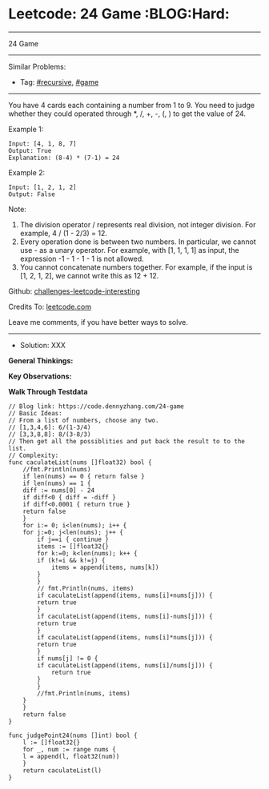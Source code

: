 
# Leetcode: 24 Game     :BLOG:Hard:

---

24 Game  

---

Similar Problems:  

-   Tag: [#recursive](https://code.dennyzhang.com/tag/recursive), [#game](https://code.dennyzhang.com/tag/game)

---

You have 4 cards each containing a number from 1 to 9. You need to judge whether they could operated through \*, /, +, -, (, ) to get the value of 24.  

Example 1:  

    Input: [4, 1, 8, 7]
    Output: True
    Explanation: (8-4) * (7-1) = 24

Example 2:  

    Input: [1, 2, 1, 2]
    Output: False

Note:  

1.  The division operator / represents real division, not integer division. For example, 4 / (1 - 2/3) = 12.
2.  Every operation done is between two numbers. In particular, we cannot use - as a unary operator. For example, with [1, 1, 1, 1] as input, the expression -1 - 1 - 1 - 1 is not allowed.
3.  You cannot concatenate numbers together. For example, if the input is [1, 2, 1, 2], we cannot write this as 12 + 12.

Github: [challenges-leetcode-interesting](https://github.com/DennyZhang/challenges-leetcode-interesting/tree/master/problems/24-game)  

Credits To: [leetcode.com](https://leetcode.com/problems/24-game/description/)  

Leave me comments, if you have better ways to solve.  

---

-   Solution: XXX

**General Thinkings:**  

    

**Key Observations:**  

    

**Walk Through Testdata**  

    

    // Blog link: https://code.dennyzhang.com/24-game
    // Basic Ideas:
    // From a list of numbers, choose any two.
    // [1,3,4,6]: 6/(1-3/4)
    // [3,3,8,8]: 8/(3-8/3)
    // Then get all the possiblities and put back the result to to the list.
    // Complexity:
    func caculateList(nums []float32) bool {
        //fmt.Println(nums)
        if len(nums) == 0 { return false }
        if len(nums) == 1 {
    	diff := nums[0] - 24
    	if diff<0 { diff = -diff }
    	if diff<0.0001 { return true }
    	return false
        }
        for i:= 0; i<len(nums); i++ {
    	for j:=0; j<len(nums); j++ {
    	    if j==i { continue }
    	    items := []float32{}
    	    for k:=0; k<len(nums); k++ {
    		if (k!=i && k!=j) {
    		    items = append(items, nums[k])
    		}
    	    }
    	    // fmt.Println(nums, items)
    	    if caculateList(append(items, nums[i]+nums[j])) {
    		return true
    	    }
    	    if caculateList(append(items, nums[i]-nums[j])) {
    		return true
    	    }
    	    if caculateList(append(items, nums[i]*nums[j])) {
    		return true
    	    }
    	    if nums[j] != 0 {
    		if caculateList(append(items, nums[i]/nums[j])) {
    		    return true
    		}
    	    }
    	    //fmt.Println(nums, items)
    	}
        }
        return false
    }
    
    func judgePoint24(nums []int) bool {
        l := []float32{}
        for _, num := range nums {
    	l = append(l, float32(num))
        }
        return caculateList(l)
    }

